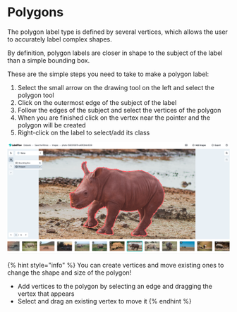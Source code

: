 # Polygons

The polygon label type is defined by several vertices, which allows the user to accurately label complex shapes.

By definition, polygon labels are closer in shape to the subject of the label than a simple bounding box.

These are the simple steps you need to take to make a polygon label:

1. Select the small arrow on the drawing tool on the left and select the polygon tool
2. Click on the outermost edge of the subject of the label
3. Follow the edges of the subject and select the vertices of the polygon
4. When you are finished click on the vertex near the pointer and the polygon will be created
5. Right-click on the label to select/add its class

![](../.gitbook/assets/polygon_tool.png)

{% hint style="info" %}
You can create vertices and move existing ones to change the shape and size of the polygon!

* Add vertices to the polygon by selecting an edge and dragging the vertex that appears
* Select and drag an existing vertex to move it
{% endhint %}



